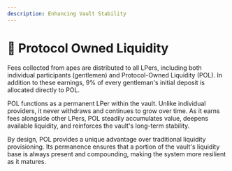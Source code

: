 ```yaml
---
description: Enhancing Vault Stability
---
```


# 🌱 Protocol Owned Liquidity

Fees collected from apes are distributed to all LPers, including both individual participants (gentlemen) and Protocol-Owned Liquidity (POL). In addition to these earnings, 9% of every gentleman's initial deposit is allocated directly to POL.

POL functions as a permanent LPer within the vault. Unlike individual providers, it never withdraws and continues to grow over time. As it earns fees alongside other LPers, POL steadily accumulates value, deepens available liquidity, and reinforces the vault's long-term stability.

By design, POL provides a unique advantage over traditional liquidity provisioning. Its permanence ensures that a portion of the vault's liquidity base is always present and compounding, making the system more resilient as it matures.
